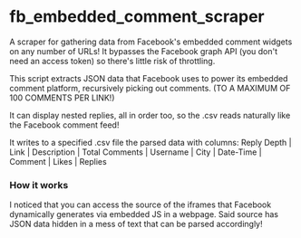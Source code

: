 # fb_embedded_comment_scraper
A scraper for gathering data from Facebook's embedded comment widgets on any number of URLs! It bypasses the Facebook graph API (you don't need an access token) so there's little risk of throttling.

This script extracts JSON data that Facebook uses to power its embedded comment
platform, recursively picking out comments. (TO A MAXIMUM OF 100 COMMENTS PER LINK!)

It can display nested replies, all in order too, so the .csv reads naturally like the Facebook comment feed!

It writes to a specified .csv file the parsed data with columns:
Reply Depth | Link | Description | Total Comments | Username | City | Date-Time | Comment | Likes | Replies

### How it works

I noticed that you can access the source of the iframes that Facebook dynamically generates via embedded JS in a webpage. Said source has JSON data hidden in a mess of text that can be parsed accordingly!